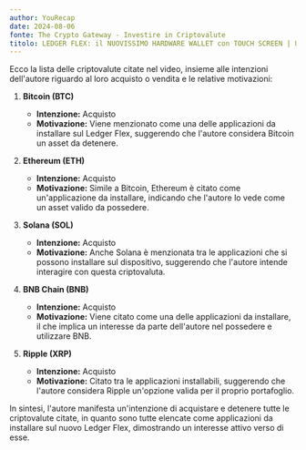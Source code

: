 ```yaml
---
author: YouRecap
date: 2024-08-06
fonte: The Crypto Gateway - Investire in Criptovalute
titolo: LEDGER FLEX: il NUOVISSIMO HARDWARE WALLET con TOUCH SCREEN | UNBOXING, GUIDA e RECENSIONE
---
```


Ecco la lista delle criptovalute citate nel video, insieme alle intenzioni dell'autore riguardo al loro acquisto o vendita e le relative motivazioni:

1. **Bitcoin (BTC)**  
   - **Intenzione:** Acquisto  
   - **Motivazione:** Viene menzionato come una delle applicazioni da installare sul Ledger Flex, suggerendo che l'autore considera Bitcoin un asset da detenere.

2. **Ethereum (ETH)**  
   - **Intenzione:** Acquisto  
   - **Motivazione:** Simile a Bitcoin, Ethereum è citato come un'applicazione da installare, indicando che l'autore lo vede come un asset valido da possedere.

3. **Solana (SOL)**  
   - **Intenzione:** Acquisto  
   - **Motivazione:** Anche Solana è menzionata tra le applicazioni che si possono installare sul dispositivo, suggerendo che l'autore intende interagire con questa criptovaluta.

4. **BNB Chain (BNB)**  
   - **Intenzione:** Acquisto  
   - **Motivazione:** Viene citato come una delle applicazioni da installare, il che implica un interesse da parte dell'autore nel possedere e utilizzare BNB.

5. **Ripple (XRP)**  
   - **Intenzione:** Acquisto  
   - **Motivazione:** Citato tra le applicazioni installabili, suggerendo che l'autore considera Ripple un'opzione valida per il proprio portafoglio.

In sintesi, l'autore manifesta un'intenzione di acquistare e detenere tutte le criptovalute citate, in quanto sono tutte elencate come applicazioni da installare sul nuovo Ledger Flex, dimostrando un interesse attivo verso di esse.
